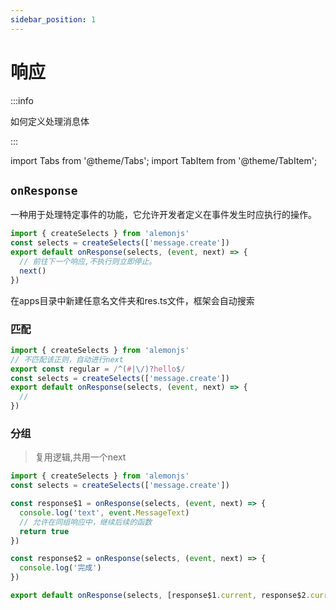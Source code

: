 ```yaml
---
sidebar_position: 1
---
```


# 响应

:::info

如何定义处理消息体

:::

import Tabs from '@theme/Tabs';
import TabItem from '@theme/TabItem';

## `onResponse`

一种用于处理特定事件的功能，它允许开发者定义在事件发生时应执行的操作。

```ts title="src/apps/**/*/res.ts"
import { createSelects } from 'alemonjs'
const selects = createSelects(['message.create'])
export default onResponse(selects, (event, next) => {
  // 前往下一个响应,不执行则立即停止。
  next()
})
```

在apps目录中新建任意名文件夹和res.ts文件，框架会自动搜索

### 匹配

```ts title="src/apps/**/*/res.ts"
import { createSelects } from 'alemonjs'
// 不匹配该正则，自动进行next
export const regular = /^(#|\/)?hello$/
const selects = createSelects(['message.create'])
export default onResponse(selects, (event, next) => {
  //
})
```

### 分组

> 复用逻辑,共用一个next

```ts
import { createSelects } from 'alemonjs'
const selects = createSelects(['message.create'])

const response$1 = onResponse(selects, (event, next) => {
  console.log('text', event.MessageText)
  // 允许在同组响应中，继续后续的函数
  return true
})

const response$2 = onResponse(selects, (event, next) => {
  console.log('完成')
})

export default onResponse(selects, [response$1.current, response$2.current])
```
